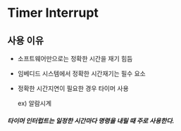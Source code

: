 # Timer Interrupt

사용 이유
-
+ 소프트웨어만으로는 정확한 시간을 재기 힘듬
+ 임베디드 시스템에서 정확한 시간재기는 필수 요소
+ 정확한 시간지연이 필요한 경우 타이머 사용

  ex) 알람시계
  
 ##### 타이머 인터럽트는 일정한 시간마다 명령을 내릴 때 주로 사용한다.